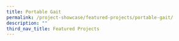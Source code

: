 ```yaml
---
title: Portable Gait
permalink: /project-showcase/featured-projects/portable-gait/
description: ""
third_nav_title: Featured Projects
---
```

